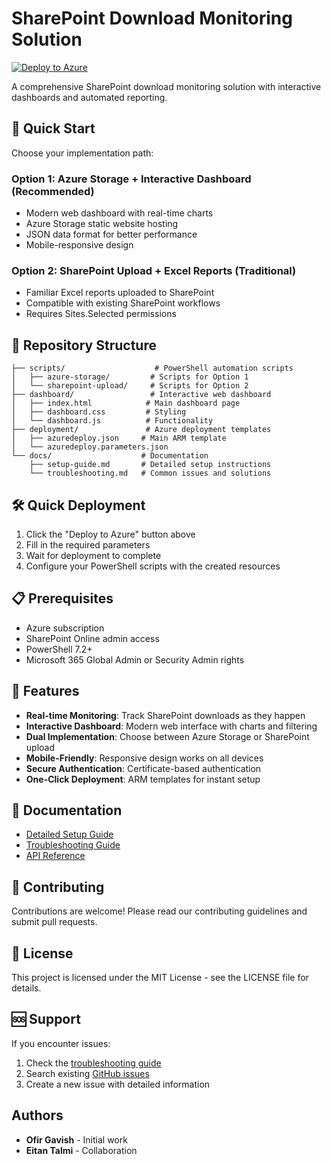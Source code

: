 # SharePoint Download Monitoring Solution

[![Deploy to Azure](https://aka.ms/deploytoazurebutton)](https://portal.azure.com/#create/Microsoft.Template/uri/https%3A%2F%2Fraw.githubusercontent.com%2FYOUR-USERNAME%2Fsharepoint-download-monitoring%2Fmain%2Fdeployment%2Fazuredeploy.json)

A comprehensive SharePoint download monitoring solution with interactive dashboards and automated reporting.

## 🚀 Quick Start

Choose your implementation path:

### Option 1: Azure Storage + Interactive Dashboard (Recommended)
- Modern web dashboard with real-time charts
- Azure Storage static website hosting
- JSON data format for better performance
- Mobile-responsive design

### Option 2: SharePoint Upload + Excel Reports (Traditional)
- Familiar Excel reports uploaded to SharePoint
- Compatible with existing SharePoint workflows
- Requires Sites.Selected permissions

## 📁 Repository Structure

```
├── scripts/                    # PowerShell automation scripts
│   ├── azure-storage/         # Scripts for Option 1
│   └── sharepoint-upload/     # Scripts for Option 2
├── dashboard/                 # Interactive web dashboard
│   ├── index.html            # Main dashboard page
│   ├── dashboard.css         # Styling
│   └── dashboard.js          # Functionality
├── deployment/               # Azure deployment templates
│   ├── azuredeploy.json     # Main ARM template
│   └── azuredeploy.parameters.json
└── docs/                    # Documentation
    ├── setup-guide.md       # Detailed setup instructions
    └── troubleshooting.md   # Common issues and solutions
```

## 🛠️ Quick Deployment

1. Click the "Deploy to Azure" button above
2. Fill in the required parameters
3. Wait for deployment to complete
4. Configure your PowerShell scripts with the created resources

## 📋 Prerequisites

- Azure subscription
- SharePoint Online admin access
- PowerShell 7.2+
- Microsoft 365 Global Admin or Security Admin rights

## 🔧 Features

- **Real-time Monitoring**: Track SharePoint downloads as they happen
- **Interactive Dashboard**: Modern web interface with charts and filtering
- **Dual Implementation**: Choose between Azure Storage or SharePoint upload
- **Mobile-Friendly**: Responsive design works on all devices
- **Secure Authentication**: Certificate-based authentication
- **One-Click Deployment**: ARM templates for instant setup

## 📖 Documentation

- [Detailed Setup Guide](docs/setup-guide.md)
- [Troubleshooting Guide](docs/troubleshooting.md)
- [API Reference](docs/api-reference.md)

## 🤝 Contributing

Contributions are welcome! Please read our contributing guidelines and submit pull requests.

## 📄 License

This project is licensed under the MIT License - see the LICENSE file for details.

## 🆘 Support

If you encounter issues:
1. Check the [troubleshooting guide](docs/troubleshooting.md)
2. Search existing [GitHub issues](https://github.com/YOUR-USERNAME/sharepoint-download-monitoring/issues)
3. Create a new issue with detailed information

## Authors

- **Ofir Gavish** - Initial work
- **Eitan Talmi** - Collaboration